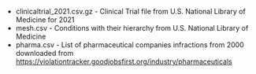 - clinicaltrial_2021.csv.gz - Clinical Trial file from U.S. National Library of Medicine for 2021
- mesh.csv - Conditions with their hierarchy from U.S. National Library of Medicine
- pharma.csv - List of pharmaceutical companies infractions from 2000 downloaded from https://violationtracker.goodjobsfirst.org/industry/pharmaceuticals
